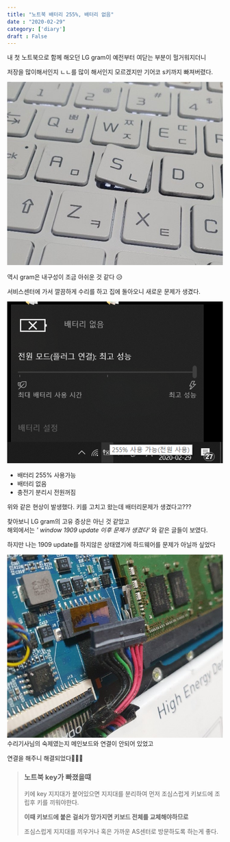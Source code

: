 ```yaml
---
title: "노트북 배터리 255%, 배터리 없음"
date : "2020-02-29"
category: ['diary']
draft : False
---
```


내 첫 노트북으로 함께 해오던 LG gram이 예전부터 여닫는 부분이 헐거워지더니 

저장을 많이해서인지 ㄴㄴ를 많이 해서인지 모르겠지만
기어코 s키까지 빠져버렸다. 

![run_s_key](../../images/run_s_key.jpg)

역시 gram은 내구성이 조금 아쉬운 것 같다 😥

서비스센터에 가서 깔끔하게 수리를 하고
집에 돌아오니 새로운 문제가 생겼다.

![battery](../../images/battery.png)

* 배터리 255% 사용가능
* 배터리 없음
* 충전기 분리시 전원꺼짐

위와 같은 현상이 발생했다. 
키를 고치고 왔는데 배터리문제가 생겼다고???

찾아보니 LG gram의 고유 증상은 아닌 것 같았고   
해외에서는 _' window 1909 update 이후 문제가 생겼다'_ 와 같은 글들이 보였다.

하지만 나는 1909 update를 하지않은 상태였기에 
하드웨어를 문제가 아닐까 싶었다


![battery_unconnect](../../images/battery_unconnect.jpg)
수리기사님의 숙제였는지
메인보드와 연결이 안되어 있었고 

연결을 해주니 해결되었다👏👏👏



>### 노트북 key가 빠졌을떄
>
>키에 key 지지대가 붙어있으면 지지대를 분리하여 먼저 조심스럽게 키보드에 조립후 키를 끼워야한다.
>
>**이때 키보드에 붙은 걸쇠가 망가지면 키보드 전체를 교체해야하므로**
>
>조심스럽게 지지대를 끼우거나 혹은 가까운 AS센터로 방문하도록 하는게 좋다.